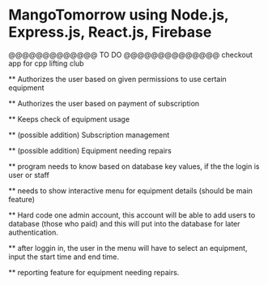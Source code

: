 # MangoTomorrow using Node.js, Express.js, React.js, Firebase

@@@@@@@@@@@@@ TO DO @@@@@@@@@@@@@@
checkout app for cpp lifting club
 
** Authorizes the user based on given permissions to use certain equipment 

** Authorizes the user based on payment of subscription

** Keeps check of equipment usage

** (possible addition) Subscription management

** (possible addition) Equipment needing repairs

** program needs to know based on database key values, if the the login is user or staff

** needs to show interactive menu for equipment details (should be main feature)

** Hard code one admin account, this account will be able to add users to database (those who paid) and this will put into the database for later authentication. 

** after loggin in, the user in the menu will have to select an equipment, input the start time and end time. 

** reporting feature for equipment needing repairs.
